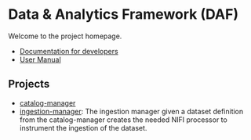 # Data & Analytics Framework (DAF)

Welcome to the project homepage.


* [Documentation for developers](https://developers.italia.it/it/daf/#documentazione)
* [User Manual](docs-usr)


## Projects

- [catalog-manager](catalog_manager/README.md)
- [ingestion-manager](ingestion_manager/README.md): The ingestion manager given a dataset definition from the catalog-manager
creates the needed NIFI processor to instrument the ingestion of the dataset.

